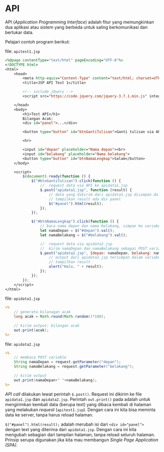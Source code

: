 # API

API (_Application Programming Interface_) adalah fitur yang memungkinkan dua aplikasi atau sistem yang berbeda untuk saling berkomunikasi dan bertukar data.

Pelajari contoh program berikut:

file: `apitest1.jsp`
```jsp
<%@page contentType="text/html" pageEncoding="UTF-8"%>
<!DOCTYPE html>
<html>
    <head>
        <meta http-equiv="Content-Type" content="text/html; charset=UTF-8">
        <title>JSP API Test 1</title>

        <!-- include jQuery -->
        <script src="https://code.jquery.com/jquery-3.7.1.min.js" integrity="sha256-/JqT3SQfawRcv/BIHPThkBvs0OEvtFFmqPF/lYI/Cxo=" crossorigin="anonymous"></script>

    </head>
    <body>
        <h1>Test API</h1>
        Bilangan Acak:
        <div id="panel">...</div>

        <button type="button" id="btnGantiTulisan">Ganti tulisan via API</button>

        <hr>

        <input id="depan" placeholder="Nama depan"><br>
        <input id="belakang" placeholder="Nama belakang">
        <button type="button" id="btnNamaLengkap">Salam</button>
    </body>

    <script>
        $(document).ready(function () {
            $("#btnGantiTulisan").click(function () {
                //  request data via API ke apidata1.jsp
                $.post("apidata1.jsp", function (result) {
                    // data yang dikirim dari apidata1.jsp disimpan dalam variabel result
                    // tampilkan result ada div panel
                    $("#panel").html(result);
                });
            });

            $("#btnNamaLengkap").click(function () {
                // baca nama depan dan nama belakang, simpan ke variabel
                let namaDepan = $("#depan").val();
                let namaBelakang = $("#belakang").val();

                //  request data via apidata2.jsp
                //  kirim namaDepan dan namaBelakang sebagai POST variab
                $.post("apidata2.jsp", {depan: namaDepan, belakang: namaBelakang}, function (result) {
                    // output dari apidata2.jsp tersimpan dalam variabel result
                    // tampilkan result
                    alert("Halo, " + result);
                });
            });
        });
    </script>
</html>
```

file: `apidata1.jsp`
```jsp
<%
    // generata bilanagan acak
    long acak = Math.round(Math.random()*100);
    
    // kirim output: bilangan acak
    out.print(acak);
%>
```

file: `apidata2.jsp`
```jsp
<%
    // membaca POST variable
    String namaDepan = request.getParameter("depan");
    String namaBelakang = request.getParameter("belakang");
    
    // kirim output
    out.print(namaDepan+" "+namaBelakang);
%>
```

_API call_ dilakukan lewat perintah `$.post()`. Request ini dikirim ke file `apidata1.jsp` dan `apidata2.jsp`. Perintah `out.print()` pada adalah untuk mengirimkan kembali data (berupa text) yang dibaca kembali di halaman yang melakukan _request_ (`apitest1.jsp`). Dengan cara ini kita bisa meminta data ke server, tanpa harus reload halaman.

`$("#panel").html(result);` adalah merubah isi dari `<div id="panel">` dengan text yang diterima dari `apidata1.jsp`. Dengan cara ini kita mengubah sebagian dari tampilan halaman, tanpa reload seluruh halaman. Prinsip serupa digunakan jika kita mau membangun _Single Page Application (SPA)_.

 